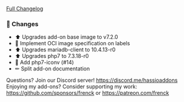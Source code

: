 [Full Changelog][changelog]

### 🔨  Changes

- ⬆ Upgrades add-on base image to v7.2.0
- 🔨 Implement OCI image specification on labels
- ⬆ Upgrades mariadb-client to 10.4.13-r0
- ⬆ Upgrades php7 to 7.3.18-r0
- 🔨 Add php7-iconv (#14)
- ✏ Split add-on documentation

[changelog]: https://github.com/hassio-addons/addon-phpmyadmin/compare/v0.1.2...v0.1.3

Questions? Join our Discord server! https://discord.me/hassioaddons
Enjoying my add-ons? Consider supporting my work:
https://github.com/sponsors/frenck or https://patreon.com/frenck